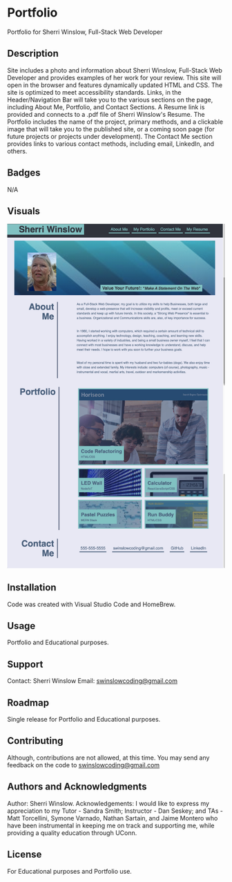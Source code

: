 # Portfolio
Portfolio for Sherri Winslow, Full-Stack Web Developer
## Description
Site includes a photo and information about Sherri Winslow, Full-Stack Web Developer and provides examples of her work for your review. This site will open in the browser and features dynamically updated HTML and CSS.  The site is optimized to meet accessibility standards.  Links, in the Header/Navigation Bar will take you to the various sections on the page, including About Me, Portfolio, and Contact Sections.  A Resume link is provided and connects to a .pdf file of Sherri Winslow's Resume.  The Portfolio includes the name of the project, primary methods, and a clickable image that will take you to the published site, or a coming soon page (for future projects or projects under development).  The Contact Me section provides links to various contact methods, including email, LinkedIn, and others.  

## Badges
N/A

## Visuals
 ![image](./assets/images/portfolio-screenshot.png) 

## Installation
Code was created with Visual Studio Code and HomeBrew.

## Usage
Portfolio and Educational purposes.

## Support
Contact:  Sherri Winslow
Email:  swinslowcoding@gmail.com

## Roadmap
Single release for Portfolio and Educational purposes.

## Contributing
Although, contributions are not allowed, at this time.  You may send any feedback on the code to swinslowcoding@gmail.com

## Authors and Acknowledgments
Author: Sherri Winslow.
Acknowledgements:  I would like to express my appreciation to my Tutor - Sandra Smith; Instructor - Dan Seskey; and TAs - Matt Torcellini, Symone Varnado, Nathan Sartain, and Jaime Montero who have been instrumental in keeping me on track and supporting me, while providing a quality education through UConn.

## License
For Educational purposes and Portfolio use.